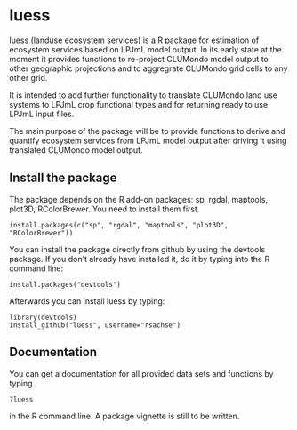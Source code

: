 luess
=====

luess (landuse ecosystem services) is a R package for estimation of ecosystem services based on LPJmL model output. In its early state at the moment
it provides functions to re-project CLUMondo model output to other geographic projections and to aggregrate CLUMondo 
grid cells to any other grid.

It is intended to add further functionality to translate CLUMondo land use systems to LPJmL crop functional types and for
returning ready to use LPJmL input files.

The main purpose of the package will be to provide functions to derive and quantify ecosystem services from LPJmL model
output after driving it using translated CLUMondo model output.


Install the package
-----------------------------------------------------------------------------
The package depends on the R add-on packages: sp, rgdal, maptools, plot3D, RColorBrewer. You need to install them first.

	install.packages(c("sp", "rgdal", "maptools", "plot3D", "RColorBrewer"))

You can install the package directly from github by using the devtools package. If you don't already have installed it, 
do it by typing into the R command line:

	install.packages("devtools")
	
Afterwards you can install luess by typing:

	library(devtools)
	install_github("luess", username="rsachse")

Documentation
-----------------------------------------------------------------------------
You can get a documentation for all provided data sets and functions by typing

	?luess

in the R command line. A package vignette is still to be written.
